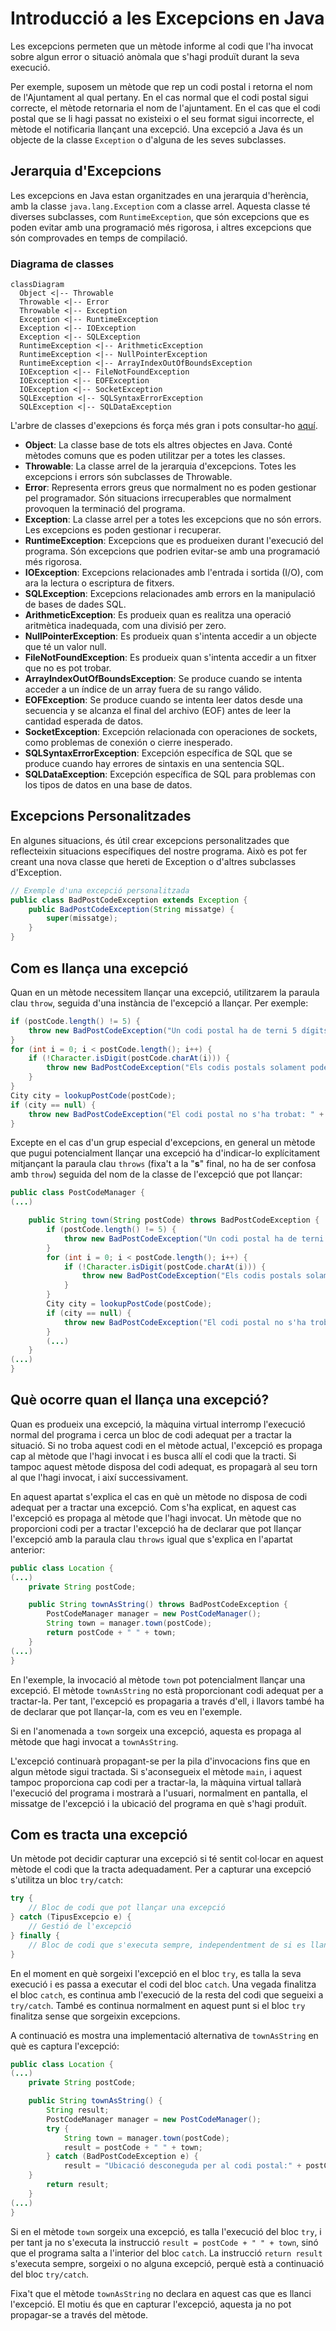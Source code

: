 # Introducció a les Excepcions en Java
Les excepcions permeten que un mètode informe al codi que l'ha invocat sobre algun error o situació anòmala que s'hagi produït durant la seva execució.

Per exemple, suposem un mètode que rep un codi postal i retorna el nom de l'Ajuntament al qual pertany. En el cas normal que el codi postal sigui correcte, el mètode retornaria el nom de l'ajuntament. En el cas que el codi postal que se li hagi passat no existeixi o el seu format sigui incorrecte, el mètode el notificaria llançant una excepció. Una excepció a Java és un objecte de la classe `Exception` o d'alguna de les seves subclasses.

## Jerarquia d'Excepcions
Les excepcions en Java estan organitzades en una jerarquia d'herència, amb la classe `java.lang.Exception` com a classe arrel. Aquesta classe té diverses subclasses, com `RuntimeException`, que són excepcions que es poden evitar amb una programació més rigorosa, i altres excepcions que són comprovades en temps de compilació.

### Diagrama de classes
```mermaid
classDiagram
  Object <|-- Throwable
  Throwable <|-- Error
  Throwable <|-- Exception
  Exception <|-- RuntimeException
  Exception <|-- IOException
  Exception <|-- SQLException
  RuntimeException <|-- ArithmeticException
  RuntimeException <|-- NullPointerException
  RuntimeException <|-- ArrayIndexOutOfBoundsException
  IOException <|-- FileNotFoundException
  IOException <|-- EOFException
  IOException <|-- SocketException
  SQLException <|-- SQLSyntaxErrorException
  SQLException <|-- SQLDataException
```

L'arbre de classes d'exepcions és força més gran i pots consultar-ho [aquí](https://docs.oracle.com/en/java/javase/11/docs/api/java.base/java/lang/Exception.html).

* **Object**: La classe base de tots els altres objectes en Java. Conté mètodes comuns que es poden utilitzar per a totes les classes.
* **Throwable**: La classe arrel de la jerarquia d'excepcions. Totes les excepcions i errors són subclasses de Throwable.
* **Error**: Representa errors greus que normalment no es poden gestionar pel programador. Són situacions irrecuperables que normalment provoquen la terminació del programa.
* **Exception**: La classe arrel per a totes les excepcions que no són errors. Les excepcions es poden gestionar i recuperar.
* **RuntimeException**: Excepcions que es produeixen durant l'execució del programa. Són excepcions que podrien evitar-se amb una programació més rigorosa.
* **IOException**: Excepcions relacionades amb l'entrada i sortida (I/O), com ara la lectura o escriptura de fitxers.
* **SQLException**: Excepcions relacionades amb errors en la manipulació de bases de dades SQL.
* **ArithmeticException**: Es produeix quan es realitza una operació aritmètica inadequada, com una divisió per zero.
* **NullPointerException**: Es produeix quan s'intenta accedir a un objecte que té un valor null.
* **FileNotFoundException**: Es produeix quan s'intenta accedir a un fitxer que no es pot trobar.
* **ArrayIndexOutOfBoundsException**: Se produce cuando se intenta acceder a un índice de un array fuera de su rango válido. 
* **EOFException**: Se produce cuando se intenta leer datos desde una secuencia y se alcanza el final del archivo (EOF) antes de leer la cantidad esperada de datos. 
* **SocketException**: Excepción relacionada con operaciones de sockets, como problemas de conexión o cierre inesperado. 
* **SQLSyntaxErrorException**: Excepción específica de SQL que se produce cuando hay errores de sintaxis en una sentencia SQL. 
* **SQLDataException**: Excepción específica de SQL para problemas con los tipos de datos en una base de datos.

## Excepcions Personalitzades
En algunes situacions, és útil crear excepcions personalitzades que reflecteixin situacions específiques del nostre programa. Això es pot fer creant una nova classe que hereti de Exception o d'altres subclasses d'Exception.

```java
// Exemple d'una excepció personalitzada
public class BadPostCodeException extends Exception {
    public BadPostCodeException(String missatge) {
        super(missatge);
    }
}
```

## Com es llança una excepció
Quan en un mètode necessitem llançar una excepció, utilitzarem la paraula clau `throw`, seguida d'una instància de l'excepció a llançar. Per exemple:

```java
if (postCode.length() != 5) {
    throw new BadPostCodeException("Un codi postal ha de terni 5 dígits!");
}
for (int i = 0; i < postCode.length(); i++) {
    if (!Character.isDigit(postCode.charAt(i))) {
        throw new BadPostCodeException("Els codis postals solament poden ser números!");
    }
}
City city = lookupPostCode(postCode);
if (city == null) {
    throw new BadPostCodeException("El codi postal no s'ha trobat: " + postCode);
}
```

Excepte en el cas d'un grup especial d'excepcions, en general un mètode que pugui potencialment llançar una excepció ha d'indicar-lo explícitament mitjançant la paraula clau `throws`  (fixa't a la "**s**" final, no ha de ser confosa amb `throw`) seguida del nom de la classe de l'excepció que pot llançar:

```java
public class PostCodeManager {
(...)

    public String town(String postCode) throws BadPostCodeException {
        if (postCode.length() != 5) {
            throw new BadPostCodeException("Un codi postal ha de terni 5 dígits!");
        }
        for (int i = 0; i < postCode.length(); i++) {
            if (!Character.isDigit(postCode.charAt(i))) {
                throw new BadPostCodeException("Els codis postals solament poden ser números!");
            }
        }
        City city = lookupPostCode(postCode);
        if (city == null) {
            throw new BadPostCodeException("El codi postal no s'ha trobat: " + postCode);
        }
        (...)
    }
(...)
}

```


## Què ocorre quan el llança una excepció?
Quan es produeix una excepció, la màquina virtual interromp l'execució normal del programa i cerca un bloc de codi adequat per a tractar la situació. Si no troba aquest codi en el mètode actual, l'excepció es propaga cap al mètode que l'hagi invocat i es busca allí el codi que la tracti. Si tampoc aquest mètode disposa del codi adequat, es propagarà al seu torn al que l'hagi invocat, i així successivament.

En aquest apartat s'explica el cas en què un mètode no disposa de codi adequat per a tractar una excepció. Com s'ha explicat, en aquest cas l'excepció es propaga al mètode que l'hagi invocat. Un mètode que no proporcioni codi per a tractar l'excepció ha de declarar que pot llançar l'excepció amb la paraula clau `throws` igual que s'explica en l'apartat anterior:

```java
public class Location {
(...)
    private String postCode;

    public String townAsString() throws BadPostCodeException {
        PostCodeManager manager = new PostCodeManager();
        String town = manager.town(postCode);
        return postCode + " " + town;
    }
(...)
}
```

En l'exemple, la invocació al mètode `town` pot potencialment llançar una excepció. El mètode `townAsString` no està proporcionant codi adequat per a tractar-la. Per tant, l'excepció es propagaria a través d'ell, i llavors també ha de declarar que pot llançar-la, com es veu en l'exemple.

Si en l'anomenada a `town` sorgeix una excepció, aquesta es propaga al mètode que hagi invocat a `townAsString`.

L'excepció continuarà propagant-se per la pila d'invocacions fins que en algun mètode sigui tractada. Si s'aconsegueix el mètode `main`, i aquest tampoc proporciona cap codi per a tractar-la, la màquina virtual tallarà l'execució del programa i mostrarà a l'usuari, normalment en pantalla, el missatge de l'excepció i la ubicació del programa en què s'hagi produït.

 ## Com es tracta una excepció

Un mètode pot decidir capturar una excepció si té sentit col·locar en aquest mètode el codi que la tracta adequadament. Per a capturar una excepció s'utilitza un bloc `try/catch`:
```java
try {
    // Bloc de codi que pot llançar una excepció
} catch (TipusExcepcio e) {
    // Gestió de l'excepció
} finally {
    // Bloc de codi que s'executa sempre, independentment de si es llança o no una excepció
}
```
En el moment en què sorgeixi l'excepció en el bloc `try`, es talla la seva execució i es passa a executar el codi del bloc `catch`. 
Una vegada finalitza el bloc `catch`, es continua amb l'execució de la resta del codi que segueixi a `try/catch`.
També es continua normalment en aquest punt si el bloc `try` finalitza sense que sorgeixin excepcions.

A continuació es mostra una implementació alternativa de `townAsString` en què es captura l'excepció:

```java
public class Location {
(...)
    private String postCode;

    public String townAsString() {
        String result;
        PostCodeManager manager = new PostCodeManager();
        try {
            String town = manager.town(postCode);
            result = postCode + " " + town;
        } catch (BadPostCodeException e) {
            result = "Ubicació desconeguda per al codi postal:" + postCode;
	}
        return result;
    }
(...)
}
```
Si en el mètode `town` sorgeix una excepció, es talla l'execució del bloc `try`, i per tant ja no s'executa la instrucció `result = postCode + " " + town`, sinó que el programa salta a l'interior del bloc `catch`. La instrucció `return result` s'executa sempre, sorgeixi o no alguna excepció, perquè està a continuació del bloc `try/catch`.

Fixa't que el mètode `townAsString` no declara en aquest cas que es llanci l'excepció. El motiu és que en capturar l'excepció, aquesta ja no pot propagar-se a través del mètode.